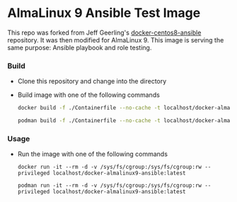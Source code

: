 # AlmaLinux 9 Ansible Test Image

This repo was forked from Jeff Geerling's [docker-centos8-ansible](https://github.com/geerlingguy/docker-centos8-ansible/) repository. It was then modified for AlmaLinux 9. This image is serving the same purpose: Ansible playbook and role testing.

### Build

- Clone this repository and change into the directory
- Build image with one of the following commands

  ```bash
  docker build -f ./Containerfile --no-cache -t localhost/docker-almalinux9-ansible:latest .
  ```

  ```bash
  podman build -f ./Containerfile --no-cache -t localhost/docker-almalinux9-ansible:latest .
  ```

### Usage

- Run the image with one of the following commands
  ```
  docker run -it --rm -d -v /sys/fs/cgroup:/sys/fs/cgroup:rw --privileged localhost/docker-almalinux9-ansible:latest
  ```
  ```
  podman run -it --rm -d -v /sys/fs/cgroup:/sys/fs/cgroup:rw --privileged localhost/docker-almalinux9-ansible:latest
  ```